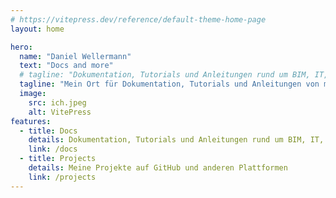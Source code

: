 ```yaml
---
# https://vitepress.dev/reference/default-theme-home-page
layout: home

hero:
  name: "Daniel Wellermann"
  text: "Docs and more"
  # tagline: "Dokumentation, Tutorials und Anleitungen rund um BIM, IT, Linux, Programmierung, Handwerk und 3D-Druck"
  tagline: "Mein Ort für Dokumentation, Tutorials und Anleitungen von mir für mich und andere"
  image:
    src: ich.jpeg
    alt: VitePress
features:
  - title: Docs
    details: Dokumentation, Tutorials und Anleitungen rund um BIM, IT, Linux, Programmierung, Handwerk und 3D-Druck
    link: /docs
  - title: Projects
    details: Meine Projekte auf GitHub und anderen Plattformen
    link: /projects
---
```

